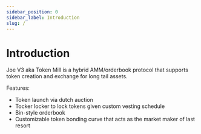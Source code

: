 ```yaml
---
sidebar_position: 0
sidebar_label: Introduction
slug: /
---
```


# Introduction

Joe V3 aka Token Mill is a hybrid AMM/orderbook protocol that supports token creation and exchange for long tail assets.

Features:
- Token launch via dutch auction
- Tocker locker to lock tokens given custom vesting schedule
- Bin-style orderbook
- Customizable token bonding curve that acts as the market maker of last resort

